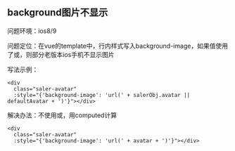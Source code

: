 ## background图片不显示

问题环境：ios8/9

问题定位：在vue的template中，行内样式写入background-image，如果值使用了或，则部分老版本ios手机不显示图片


写法示例：

```
<div
  class="saler-avatar"
  :style="{'background-image': 'url(' + salerObj.avatar || defaultAvatar + ')'}"></div>
```

解决办法：不使用或，用computed计算

```
<div
  class="saler-avatar"
  :style="{'background-image': 'url(' + avatar + ')'}"></div>
```
